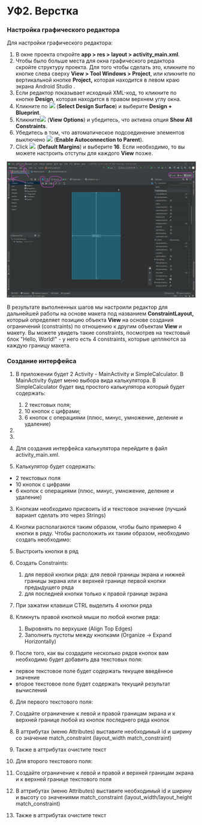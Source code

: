 # УФ2. Верстка

### Настройка графического редактора

Для настройки графического редактора:

1. В окне проекта откройте **app &gt; res &gt; layout &gt; activity\_main.xml**.
2. Чтобы было больше места для окна графического редактора скройте структуру проекта. Для того чтобы сделать это, кликните по кнопке слева сверху **View &gt; Tool Windows &gt; Project**, или кликните по вертикальной кнопке **Project,** которая находится в левом краю экрана Android Studio .
3. Если редактор показывает исходный XML-код, то кликните по кнопке **Design**, которая находится в правом верхнем углу окна.
4. Кликните по ![](https://developer.android.com/studio/images/buttons/layout-editor-design.png) \(**Select Design Surface**\) и выберите **Design + Blueprint**.
5. Кликните![](https://developer.android.com/studio/images/buttons/layout-editor-show-constraints.png) \(**View Options**\) и убедитесь, что активна опция **Show All Constraints**.
6. Убедитесь в том, что автоматическое подсоединение элементов выключено ![](https://developer.android.com/studio/images/buttons/layout-editor-autoconnect-on.png) \(**Enable Autoconnection to Parent**\).
7. Click ![](https://developer.android.com/studio/images/buttons/default-margins.png) \(**Default Margins**\) и выберите **16**. Если необходимо, то вы можете настроить отступы для каждого **View** позже.

![&#x420;&#x438;&#x441;.2. &#x41E;&#x43A;&#x43D;&#x43E; &#x440;&#x435;&#x434;&#x430;&#x43A;&#x442;&#x43E;&#x440;&#x430; &#x43F;&#x43E;&#x441;&#x43B;&#x435; &#x43D;&#x430;&#x441;&#x442;&#x440;&#x43E;&#x439;&#x43A;&#x438;](../../.gitbook/assets/2.2.2-editor_main_elements.png)

В результате выполненных шагов мы настроили редактор для дальнейшей работы на основе макета под названием **ConstraintLayout,** который определяет позицию объекта **View** на основе создания ограничений \(constraints\) по отношению к другим объектам **View** и макету. Вы можете увидеть такие constraints, посмотрев на текстовый блок "Hello, World!" - у него есть 4 constraints, которые цепляются за каждую границу макета.

### Создание интерфейса

1. В приложении будет 2 Activity - MainActivity и SimpleCalculator. В MainActivity будет меню выбора вида калькулятора. В SimpleCalculator будет вид простого калькулятора который будет содержать:
   1. 2 текстовых поля;
   2. 10 кнопок с цифрами;
   3. 6 кнопок с операциями \(плюс, минус, умножение, деление и удаление\)
2. 
1. 

2. Для создания интерфейса калькулятора перейдите в файл activity\_main.xml.

2. Калькулятор будет содержать:

* 2 текстовых поля
* 10 кнопок с цифрами
* 6 кнопок с операциями \(плюс, минус, умножение, деление и удаление\)

3. Кнопкам необходимо присвоить id и текстовое значение \(лучший вариант сделать это через Strings\)

4. Кнопки располагаются таким образом, чтобы было примерно 4 кнопки в ряду. Чтобы расположить их таким образом, необходимо создать необходимо:

1. Выстроить кнопки в ряд
2. Создать Constraints:
   1. для первой кнопки ряда: для левой границы экрана и нижней границы экрана или к верхней границе первой кнопки предыдущего ряда
   2. для последней кнопки только к правой границе экрана
3. При зажатии клавиши CTRL выделить 4 кнопки ряда
4. Кликнуть правой кнопкой мыши по любой кнопке ряда:
   1. Выровнять по верхушке \(Align Top Edges\)
   2. Заполнить пустоты между кнопками \(Organize -&gt; Expand Horizontally\)

5. После того, как вы создадите несколько рядов кнопок вам необходимо будет добавить два текстовых поля:

* первое текстовое поле будет содержать текущее введённое значение
* второе текстовое поле будет содержать текущий результат вычислений

6. Для первого текстового поля:

1. Создайте ограничение к левой и правой границам экрана и к верхней границе любой из кнопок последнего ряда кнопок
2. В аттрибутах \(меню Attributes\) выставите необходимый id и ширину со значение match\_constraint \(layout\_width match\_constraint\)
3. Также в аттрибутах очистите текст

7. Для второго текстового поля:

1. Создайте ограничение к левой и правой и верхней границам экрана и к верхней границе текстового поля
2. В аттрибутах \(меню Attributes\) выставите необходимый id и ширину и высоту со значениями match\_constraint \(layout\_width/layout\_height  match\_constraint\)
3. Также в аттрибутах очистите текст



